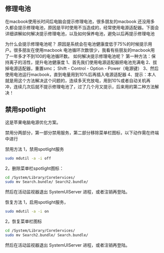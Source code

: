 ## 修理电池

在macbook使用长时间后电脑会提示修理电池，很多朋友的macbook 还没用多久都会提示修理电池，原因是平时使用不当造成的，经常使用电源适配器。下面会详细讲解如何解决提示修理电池，以及如何保养电池，避免以后再提示修理电池

为什么会提示修理电池呢？
原因是系统会在电池健康度低于75%的时候提示用户。很多朋友在使用macbook 电池循环次数很少，我看有些朋友的macbook用了一年多才不到100的电池循环数。
如何解决提示修理电池呢？
第一种方法：保持离子的活性，提升电池健康度
1、首先我们使用电源适配器把电池充满电
2、拔掉电源适配器，重置smc； Shift - Control - Option - Power（电源键）
3、然后使用电池运行macbook，直到电量用到10%后再插入电源适配器
4、提示：本人就是用这个方法解决这个问题的，连续多天充放电，用到10%或者自动关机再冲，连续几次后就不提示修理电池了，过了几个月又提示，后来用的第二种方法解决！



## 禁用spotlight

这是苹果电脑电源优化方案。

禁用分两部分，第一部分禁用服务，第二部分移除菜单栏图标，以下动作需在终端中进行

禁用方法
1，禁用spotlight服务

~~~bash
sudo mdutil -a -i off
~~~

2，删除菜单栏spotlight图标：

~~~bash
cd /System/Library/CoreServices/
sudo mv Search.bundle/ Search2.bundle/
~~~

然后在活动监视器退出 SystemUIServer 进程，或者注销再登陆。

恢复方法
1，启用spotlight服务，

~~~bash
sudo mdutil -a -i on
~~~

2，恢复菜单栏图标

~~~bash
cd /System/Library/CoreServices/
sudo mv Search2.bundle/ Search.bundle/
~~~

然后在活动监视器退出 SystemUIServer 进程，或者注销再登陆。